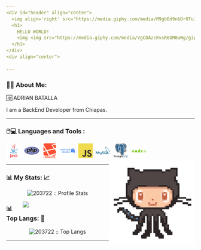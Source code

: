 ```yaml
---
<div id="header" align="center">
  <img align='right' src="https://media.giphy.com/media/M9gbBd9nbDrOTu1Mqx/giphy.gif" width="230">
  <h1>
    HELLO WORLD!
    <img <img src="https://media.giphy.com/media/VgCDAzcKvsR6OM0uWg/giphy.gif" width="50">
  </h1>
</div>
<div align="center">
  
---
```

### :technologist: About Me:
:id: ADRIAN BATALLA
  
I am a BackEnd Developer from Chiapas.

---
### :computer_mouse::computer: Languages and Tools :
  <img src="https://github.com/devicons/devicon/blob/master/icons/java/java-original-wordmark.svg" title="Java" alt="Java" width="40" height="40"/>&nbsp;
  <img src="https://github.com/devicons/devicon/blob/master/icons/php/php-original.svg" title="PHP" alt="PHP" width="40" height="40"/>&nbsp;
  <img src="https://github.com/devicons/devicon/blob/master/icons/laravel/laravel-plain-wordmark.svg"  title="Laravel" alt="Laravel" width="40" height="40"/>&nbsp;
  <img src="https://github.com/devicons/devicon/blob/master/icons/androidstudio/androidstudio-plain-wordmark.svg" title="Android" alt="Android" width="40" height="40"/>&nbsp;
  <img src="https://github.com/devicons/devicon/blob/master/icons/javascript/javascript-original.svg" title="JavaScript" alt="JavaScript" width="40" height="40"/>&nbsp;
  <img src="https://github.com/devicons/devicon/blob/master/icons/mysql/mysql-plain-wordmark.svg" title="Mysql" alt="Mysql" width="40" height="40"/>&nbsp;
  <img src="https://github.com/devicons/devicon/blob/master/icons/postgresql/postgresql-original-wordmark.svg" title="Post"  alt="Post" width="40" height="40"/>&nbsp;
  <img src="https://github.com/devicons/devicon/blob/master/icons/nodejs/nodejs-plain-wordmark.svg" title="NodeJS" alt="NodeJS" width="40" height="40"/>&nbsp;
<img align='right' src="https://raw.githubusercontent.com/iCharlesZ/FigureBed/master/img/octocat.gif" width="230">

---

### :bar_chart: My Stats: :chart_with_upwards_trend:
<p align="center"><img src="https://github-readme-stats.vercel.app/api?username=203722&show_icons=true&theme=synthwave" alt="203722 :: Profile Stats" /></p>
  
<img align="right" src="https://media.giphy.com/media/du3J3cXyzhj75IOgvA/giphy.gif" width="230">
  
### :bar_chart: Top Langs: :tongue:
<p align="center"><img src="https://github-readme-stats.vercel.app/api/top-langs/?username=203722&langs_count=10&theme=tokyonight&layout=compact" alt="203722 :: Top Langs" /></p>

---

</div>
